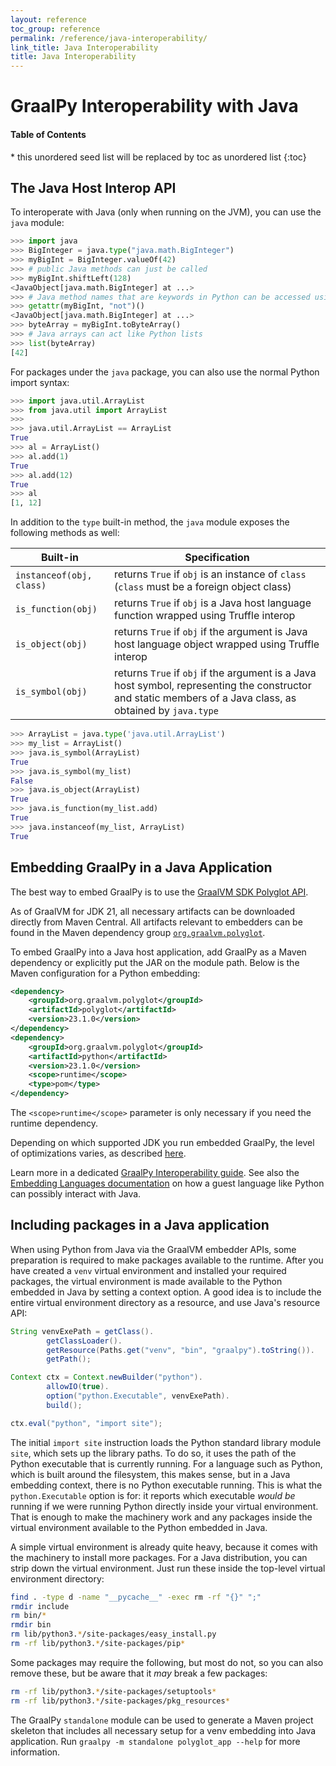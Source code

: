 ```yaml
---
layout: reference
toc_group: reference
permalink: /reference/java-interoperability/
link_title: Java Interoperability
title: Java Interoperability
---
```


# GraalPy Interoperability with Java

<h4>Table of Contents</h4>
  * this unordered seed list will be replaced by toc as unordered list
  {:toc}

## The Java Host Interop API

To interoperate with Java (only when running on the JVM), you can use the `java` module:
```python
>>> import java
>>> BigInteger = java.type("java.math.BigInteger")
>>> myBigInt = BigInteger.valueOf(42)
>>> # public Java methods can just be called
>>> myBigInt.shiftLeft(128)
<JavaObject[java.math.BigInteger] at ...>
>>> # Java method names that are keywords in Python can be accessed using `getattr`
>>> getattr(myBigInt, "not")()
<JavaObject[java.math.BigInteger] at ...>
>>> byteArray = myBigInt.toByteArray()
>>> # Java arrays can act like Python lists
>>> list(byteArray)
[42]
```

For packages under the `java` package, you can also use the normal Python import
syntax:
```python
>>> import java.util.ArrayList
>>> from java.util import ArrayList
>>>
>>> java.util.ArrayList == ArrayList
True
>>> al = ArrayList()
>>> al.add(1)
True
>>> al.add(12)
True
>>> al
[1, 12]
```

In addition to the `type` built-in method, the `java` module exposes the following
methods as well:

Built-in                  | Specification
---                      | ---
`instanceof(obj, class)` | returns `True` if `obj` is an instance of `class` (`class` must be a foreign object class)
`is_function(obj)`       | returns `True` if `obj` is a Java host language function wrapped using Truffle interop
`is_object(obj)`         | returns `True` if `obj` if the argument is Java host language object wrapped using Truffle interop
`is_symbol(obj)`         | returns `True` if `obj` if the argument is a Java host symbol, representing the constructor and static members of a Java class, as obtained by `java.type`

```python
>>> ArrayList = java.type('java.util.ArrayList')
>>> my_list = ArrayList()
>>> java.is_symbol(ArrayList)
True
>>> java.is_symbol(my_list)
False
>>> java.is_object(ArrayList)
True
>>> java.is_function(my_list.add)
True
>>> java.instanceof(my_list, ArrayList)
True
```

## Embedding GraalPy in a Java Application

The best way to embed GraalPy is to use the [GraalVM SDK Polyglot API](https://www.graalvm.org/sdk/javadoc/org/graalvm/polyglot/package-summary.html).

As of GraalVM for JDK 21, all necessary artifacts can be downloaded directly from Maven Central. 
All artifacts relevant to embedders can be found in the Maven dependency group [`org.graalvm.polyglot`](https://central.sonatype.com/namespace/org.graalvm.polyglot).

To embed GraalPy into a Java host application, add GraalPy as a Maven dependency or explicitly put the JAR on the module path. Below is the Maven configuration for a Python embedding:
```xml
<dependency>
    <groupId>org.graalvm.polyglot</groupId>
    <artifactId>polyglot</artifactId>
    <version>23.1.0</version>
</dependency>
<dependency>
    <groupId>org.graalvm.polyglot</groupId>
    <artifactId>python</artifactId>
    <version>23.1.0</version>
    <scope>runtime</scope>
    <type>pom</type>
</dependency>
```

The `<scope>runtime</scope>` parameter is only necessary if you need the runtime dependency.

Depending on which supported JDK you run embedded GraalPy, the level of optimizations varies, as described [here](https://www.graalvm.org/latest/reference-manual/embed-languages/#runtime-optimization-support).

Learn more in a dedicated [GraalPy Interoperability guide](/reference/interoperability). See also the [Embedding Languages documentation](https://www.graalvm.org/latest/reference-manual/embed-languages/) on how a guest language like Python can possibly interact with Java.

## Including packages in a Java application

When using Python from Java via the GraalVM embedder APIs, some preparation is required to make packages available to the runtime.
After you have created a `venv` virtual environment and installed your required packages, the virtual environment is made available to the Python embedded in Java by setting a context option.
A good idea is to include the entire virtual environment directory as a resource, and use Java's resource API:

```java
String venvExePath = getClass().
        getClassLoader().
        getResource(Paths.get("venv", "bin", "graalpy").toString()).
        getPath();

Context ctx = Context.newBuilder("python").
        allowIO(true).
        option("python.Executable", venvExePath).
        build();

ctx.eval("python", "import site");
```

The initial `import site` instruction loads the Python standard library module `site`, which sets up the library paths.
To do so, it uses the path of the Python executable that is currently running.
For a language such as Python, which is built around the filesystem, this makes sense, but in a Java embedding context, there is no Python executable running.
This is what the `python.Executable` option is for: it reports which executable _would be_ running if we were running Python directly inside your virtual environment.
That is enough to make the machinery work and any packages inside the virtual environment available to the Python embedded in Java.

A simple virtual environment is already quite heavy, because it comes with the machinery to install more packages.
For a Java distribution, you can strip down the virtual environment.
Just run these inside the top-level virtual environment directory:

```bash
find . -type d -name "__pycache__" -exec rm -rf "{}" ";"
rmdir include
rm bin/*
rmdir bin
rm lib/python3.*/site-packages/easy_install.py
rm -rf lib/python3.*/site-packages/pip*
```

Some packages may require the following, but most do not, so you can also remove these, but be aware that it _may_ break a few packages:

```bash
rm -rf lib/python3.*/site-packages/setuptools*
rm -rf lib/python3.*/site-packages/pkg_resources*
```

The GraalPy `standalone` module can be used to generate a Maven project skeleton that includes all necessary setup for a venv embedding into  Java application.
Run `graalpy -m standalone polyglot_app --help` for more information.
